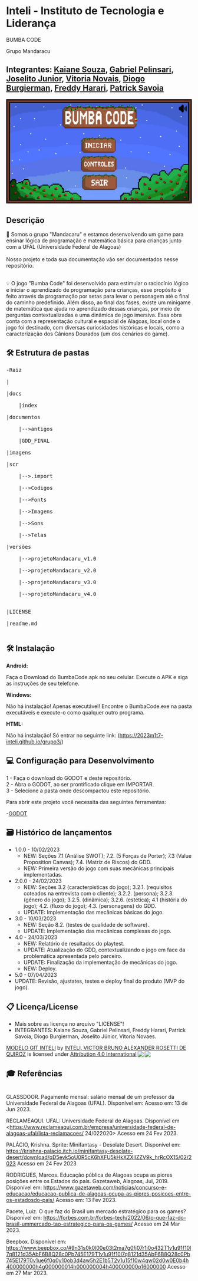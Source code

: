 # Inteli - Instituto de Tecnologia e Liderança 

BUMBA CODE

Grupo Mandaracu

## Integrantes: <a href="https://github.com/kaianes/Tutorial_M1_Kaiane_Souza">Kaiane Souza</a>, <a href="https://github.com/pelinsarix/Tutorial_M1_Gabriel_Ribeiro">Gabriel Pelinsari</a>, <a href="https://github.com/jjrkkj/Tutorial_M1_Joselito_Carvalho">Joselito Junior</a>, <a href="https://github.com/vitorianovaes">Vitoria Novais</a>, <a href="https://github.com/DiogoBurgierman/Tutorial_M1_Diogo_Burgierman">Diogo Burgierman</a>, <a href="https://github.com/Freddyharari/Tutorial_M1_freddy_harari">Freddy Harari</a>, <a href="https://github.com/PatrickSavoia/Tutorial_M1_Patrick_Savoia">Patrick Savoia</a>

<div align="center">
<img src="/imagens/game.jpg" alt="fotogrupo" border="0">
</div>


## Descrição

📜 Somos o grupo "Mandacaru" e estamos desenvolvendo um game para ensinar lógica de programação e matemática básica para crianças junto com a UFAL (Universidade Federal de Alagoas)
<br><br>
Nosso projeto e toda sua documentação vão ser documentados nesse repositório.
<br><br>
<p align="center">

</p>


💡 O jogo "Bumba Code" foi desenvolvido para estimular o raciocínio lógico e iniciar o aprendizado de programação para crianças, esse propósito é feito através da programação por setas para levar o personagem até o final do caminho predefinido. Além disso, ao final das fases, existe um minigame de matemática que ajuda no aprendizado dessas crianças, por meio de perguntas contextualizadas e uma dinâmica de jogo imersiva.
Essa obra conta com a representação cultural e espacial de Alagoas, local onde o jogo foi destinado, com diversas curiosidades históricas e locais, como a caracterização dos Cânions Dourados (um dos cenários do game).

## 🛠 Estrutura de pastas<br>
<pre>
-Raiz<br>
|<br>
|docs<br>
    |index<br>
|documentos<br>
    |-->antigos<br>
    |GDD_FINAL<br>
|imagens<br>
|scr<br>
    |-->.import<br>
    |-->Codigos<br>
    |-->Fonts<br>
    |-->Imagens<br>
    |-->Sons<br>
    |-->Telas<br>
|versões<br>
    |-->projetoMandacaru_v1.0<br>
    |-->projetoMandacaru_v2.0<br>
    |-->projetoMandacaru_v3.0<br>
    |-->projetoMandacaru_v4.0<br>

|LICENSE<br>
|readme.md<br>
</pre>

## 🛠 Instalação

<b>Android:</b>

Faça o Download do BumbaCode.apk no seu celular.
Execute o APK e siga as instruções de seu telefone.

<b>Windows:</b>

Não há instalação! Apenas executável!
Encontre o BumbaCode.exe na pasta executáveis e execute-o como qualquer outro programa.

<b>HTML:</b>

Não há instalação! Só entrar no seguinte link:
(https://2023m1t7-inteli.github.io/grupo3/)

## 💻 Configuração para Desenvolvimento

1 - Faça o download do GODOT e deste repositório.<br>
2 - Abra o GODOT, ao ser prontificado clique em IMPORTAR.<br>
3 - Selecione a pasta onde descompactou este repositório.<br>

Para abrir este projeto você necessita das seguintes ferramentas:

-<a href="https://godotengine.org/download">GODOT</a>

## 🗃 Histórico de lançamentos

* 1.0.0 - 10/02/2023
    * NEW: Seções 7.1 (Análise SWOT); 7.2. (5 Forças de Porter); 7.3 (Value Proposition Canvas); 7.4. (Matriz de Riscos) do GDD.
    * NEW: Primeira versão do jogo com suas mecânicas principais implementadas.
* 2.0.0 - 24/02/2023
    * NEW: Seções 3.2 (caracterpisticas do jogo); 3.2.1. (requisitos coteados na entrevista com o cliente); 3.2.2. (persona); 3.2.3. (gênero do jogo); 3.2.5. (dinâmica); 3.2.6. (estética); 4.1 (história do jogo); 4.2. (fluxo do jogo); 4.3. (personagens) do GDD.
    * UPDATE: Implementação das mecânicas básicas do jogo.
* 3.0 - 10/03/2023
    * NEW: Seção 8.2. (testes de qualidade de software).
    * UPDATE: Implementação das mecânicas complexas do jogo.
* 4.0 - 24/03/2023
    * NEW: Relatório de resultados do playtest.
    * UPDATE: Atualização do GDD, contextualizando o jogo em face da problemática apresentada pelo parceiro.
    * UPDATE: Finalização da implementação de mecânicas do jogo.
    * NEW: Deploy.
* 5.0 - 07/04/2023
* UPDATE: Revisão, ajustates, testes e deploy final do produto (MVP do jogo).

## 📋 Licença/License

- Mais sobre as licença no arquivo "LICENSE"!<br>
- INTEGRANTES:  Kaiane Souza, Gabriel Pelinsari, Freddy Harari, Patrick Savoia, Diogo Burgierman, Joselito Júnior, Vitoria Novaes.

<p xmlns:cc="http://creativecommons.org/ns#" xmlns:dct="http://purl.org/dc/terms/"><a property="dct:title" rel="cc:attributionURL" href="https://github.com/Spidus/Teste_Final_1">MODELO GIT INTELI</a> by <a rel="cc:attributionURL dct:creator" property="cc:attributionName" href="https://www.yggbrasil.com.br/vr">INTELI, VICTOR BRUNO ALEXANDER ROSETTI DE QUIROZ</a> is licensed under <a href="http://creativecommons.org/licenses/by/4.0/?ref=chooser-v1" target="_blank" rel="license noopener noreferrer" style="display:inline-block;">Attribution 4.0 International<img style="height:22px!important;margin-left:3px;vertical-align:text-bottom;" src="https://mirrors.creativecommons.org/presskit/icons/cc.svg?ref=chooser-v1"><img style="height:22px!important;margin-left:3px;vertical-align:text-bottom;" src="https://mirrors.creativecommons.org/presskit/icons/by.svg?ref=chooser-v1"></a></p>

## 🎓 Referências
<br>
GLASSDOOR. Pagamento mensal: salário mensal de um professor da
Universidade Federal de Alagoas (UFAL). Disponível em:
<https://www.glassdoor.com.br/Pagamento-mensal/Universidade-Federal-de-Alagoas-UFAL-Professor-Universit%C3%A1rio-Macei%C3%B3-Pagamento-mensal-EJI_IE915021.0,36_KO37,60_IL.61,67_IC2443621.htm#:~:text=A%20m%C3%A9dia%20salarial%20de%20Professor,que%20%C3%A9%20de%20R%24%2017.265.13> Acesso em: 13 de Jun 2023.
<br>

RECLAMEAQUI. UFAL: Universidade Federal de Alagoas. Disponível em
<https://www.reclameaqui.com.br/empresa/universidade-federal-de-alagoas-ufal/lista-reclamacoes/ 24/022020> Acesso em 24 Fev 2023.
<br>

PALÁCIO, Krishna. Sprite: Minifantasy - Desolate Desert. Disponível em:
<https://krishna-palacio.itch.io/minifantasy-desolate-desert/download/qD5evk5oU0R5cK6hXFU5kHkXZXIlZZV9k_hrRcOX15/02/2023>
Acesso em 24 Fev 2023
<br>

RODRIGUES, Marcos. Educação pública de Alagoas ocupa as piores
posições entre os Estados do país. Gazetaweb, Alagoas, Jul, 2019.
Disponível em:
<https://www.gazetaweb.com/noticias/concurso-e-educacao/educacao-publica-de-alagoas-ocupa-as-piores-posicoes-entre-os-estadosdo-pais/> Acesso em: 13 Fev 2023.
<br>

Pacete, Luiz. O que faz do Brasil um mercado estratégico para os
games? Disponível em:
<https://forbes.com.br/forbes-tech/2022/06/o-que-faz-do-brasil-ummercado-tao-estrategico-para-os-games/> Acesso em 24 Mar 2023.
<br>

Beepbox. Disponível em:
<https://www.beepbox.co/#9n31s0k0l00e03t2ma7g0fj07r1i0o432T1v1u91f10l7q8121d35AbF6B8Q28c0Pb745E179T1v1u91f10l7q8121d35AbF6B8Q28c0Pb745E179T0v1ue6f0q0y10ob3d4aw5h2E1b5T2v1u15f10w4qw02d0w0E0b4h400000000h4g000000014h000000004h400000000p16000000> Acesso em 27 Mar 2023.
